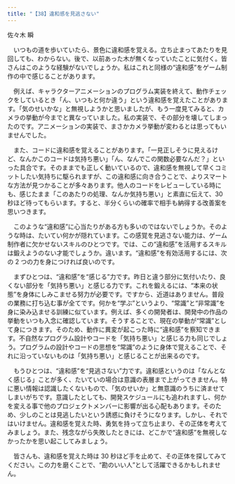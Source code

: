 ```yaml
---
title: "【38】違和感を見逃さない"
---
```



佐々木 瞬


　いつもの道を歩いていたら、景色に違和感を覚える。立ち止まってあたりを見回しても、わからない。後で、以前あった木が無くなっていたことに気付く。皆さんはこのような経験がないでしょうか。私はこれと同様の“違和感”をゲーム制作の中で感じることがあります。

　例えば、キャラクターアニメーションのプログラム実装を終えて、動作チェックをしているとき「ん、いつもと何か違う」という違和感を覚えたことがあります。「気のせいかな」と無視しようかと思いましたが、もう一度見てみると、カメラの挙動が今までと異なっていました。私の実装で、その部分を壊してしまったのです。アニメーションの実装で、まさかカメラ挙動が変わるとは思ってもいませんでした。

　また、コードに違和感を覚えることがあります。「一見正しそうに見えるけど、なんかこのコードは気持ち悪い」「ん、なんでこの関数必要なんだ？」といった具合です。そのままでも正しく動いているので、違和感を無視して早くコミットしたい気持ちに駆られますが、この違和感に向き合うことで、よりスマートな方法が見つかることが多々あります。他人のコードをレビューしている時にも、感じたまま「このあたりの処理、なんか気持ち悪い」と素直に伝えて、30 秒ほど待ってもらいます。すると、半分くらいの確率で相手も納得する改善案を思いつきます。

　このような“違和感”に心当たりがある方も多いのではないでしょうか。そのような時は、たいてい何かが隠れています。この感覚を見逃さない能力は、ゲーム制作者に欠かせないスキルのひとつです。では、この“違和感”を活用するスキルは鍛えようのない才能でしょうか。違います。“違和感”を有効活用するには、次の 2 つの力を身につければ良いのです。

　まずひとつは、“違和感”を“感じる”力です。昨日と違う部分に気付いたり、良くない部分を「気持ち悪い」と感じる力です。これを鍛えるには、“本来の状態”を身体にしみこませる努力が必要です。ですから、近道はありません。普段の業務に打ち込む事が全てです。何かを“学ぶ”というより、“常識”と“非常識”を身に染み込ませる訓練に似ています。例えば、多くの開発者は、開発中の作品の挙動をいつも入念に確認しています。そうすることで、現在の挙動が“常識”として身につきます。そのため、動作に異変が起こった時に“違和感”を察知できます。不自然なプログラム設計やコードを「気持ち悪い」と感じる力も同じでしょう。プログラムの設計やコードの思想を“常識”のように身体で覚えることで、それに沿っていないものは「気持ち悪い」と感じることが出来るのです。

　もうひとつは、“違和感”を“見逃さない”力です。違和感というのは「なんとなく感じる」ことが多く、たいていの場合は意識の表層まで上がってきません。特に悪い情報は認識したくないもので、「気のせいか」と無意識のうちに済ませてしまいがちです。意識したとしても、開発スケジュールにも追われますし、何かを変える事で他のプロジェクトメンバーに影響が出る心配もあります。そのため、少しのことは見逃したいという誘惑に負けそうになります。しかし、それではいけません。違和感を覚えた時、勇気を持って立ち止まり、その正体を考えてみましょう。また、残念ながら失敗したときには、どこかで“違和感”を無視しなかったかを思い起こしてみましょう。

　皆さんも、違和感を覚えた時は 30 秒ほど手を止めて、その正体を探してみてください。この力を磨くことで、“勘のいい人”として活躍できるかもしれません。
